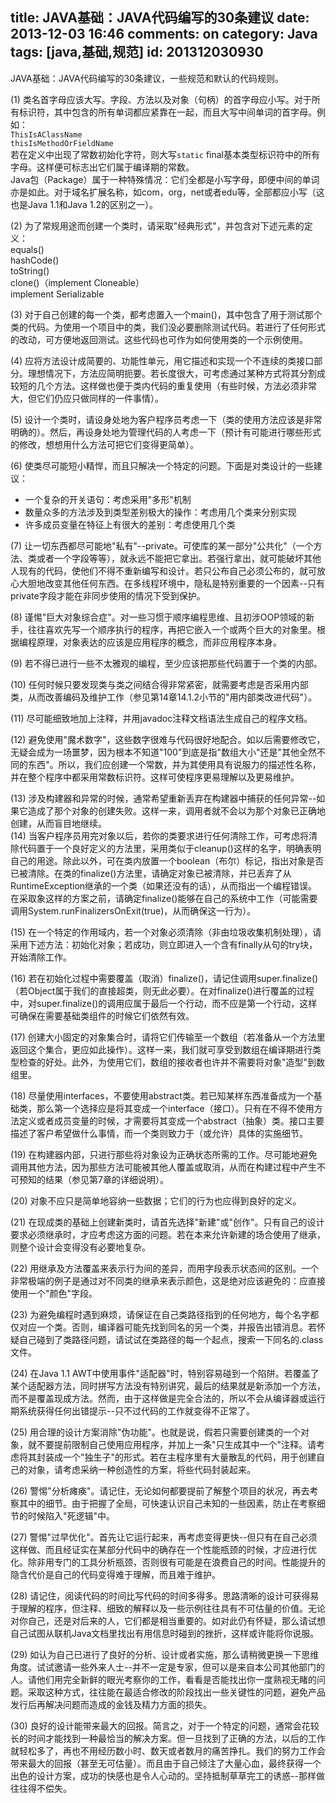 title: JAVA基础：JAVA代码编写的30条建议
date: 2013-12-03 16:46
comments: on
category: Java
tags: [java,基础,规范]
id: 201312030930
---

JAVA基础：JAVA代码编写的30条建议，一些规范和默认的代码规则。
<!-- more -->
(1) 类名首字母应该大写。字段、方法以及对象（句柄）的首字母应小写。对于所有标识符，其中包含的所有单词都应紧靠在一起，而且大写中间单词的首字母。例如：     
`ThisIsAClassName`     
`thisIsMethodOrFieldName `    
若在定义中出现了常数初始化字符，则大写`static` final基本类型标识符中的所有字母。这样便可标志出它们属于编译期的常数。     
Java包（Package）属于一种特殊情况：它们全都是小写字母，即便中间的单词亦是如此。对于域名扩展名称，如com，org，net或者edu等，全部都应小写（这也是Java 1.1和Java 1.2的区别之一）。

(2) 为了常规用途而创建一个类时，请采取"经典形式"，并包含对下述元素的定义：     
equals()     
hashCode()     
toString()     
clone()（implement Cloneable）     
implement Serializable   

(3) 对于自己创建的每一个类，都考虑置入一个main()，其中包含了用于测试那个类的代码。为使用一个项目中的类，我们没必要删除测试代码。若进行了任何形式的改动，可方便地返回测试。这些代码也可作为如何使用类的一个示例使用。

(4) 应将方法设计成简要的、功能性单元，用它描述和实现一个不连续的类接口部分。理想情况下，方法应简明扼要。若长度很大，可考虑通过某种方式将其分割成较短的几个方法。这样做也便于类内代码的重复使用（有些时候，方法必须非常大，但它们仍应只做同样的一件事情）。

(5) 设计一个类时，请设身处地为客户程序员考虑一下（类的使用方法应该是非常明确的）。然后，再设身处地为管理代码的人考虑一下（预计有可能进行哪些形式的修改，想想用什么方法可把它们变得更简单）。     

(6) 使类尽可能短小精悍，而且只解决一个特定的问题。下面是对类设计的一些建议：     
- 一个复杂的开关语句：考虑采用"多形"机制     
- 数量众多的方法涉及到类型差别极大的操作：考虑用几个类来分别实现     
- 许多成员变量在特征上有很大的差别：考虑使用几个类     

(7) 让一切东西都尽可能地"私有"--private。可使库的某一部分"公共化"（一个方法、类或者一个字段等等），就永远不能把它拿出。若强行拿出，就可能破坏其他人现有的代码，使他们不得不重新编写和设计。若只公布自己必须公布的，就可放心大胆地改变其他任何东西。在多线程环境中，隐私是特别重要的一个因素--只有private字段才能在非同步使用的情况下受到保护。     

(8) 谨惕"巨大对象综合症"。对一些习惯于顺序编程思维、且初涉OOP领域的新手，往往喜欢先写一个顺序执行的程序，再把它嵌入一个或两个巨大的对象里。根据编程原理，对象表达的应该是应用程序的概念，而非应用程序本身。     

(9) 若不得已进行一些不太雅观的编程，至少应该把那些代码置于一个类的内部。     

(10) 任何时候只要发现类与类之间结合得非常紧密，就需要考虑是否采用内部类，从而改善编码及维护工作（参见第14章14.1.2小节的"用内部类改进代码"）。     

(11) 尽可能细致地加上注释，并用javadoc注释文档语法生成自己的程序文档。     

(12) 避免使用"魔术数字"，这些数字很难与代码很好地配合。如以后需要修改它，无疑会成为一场噩梦，因为根本不知道"100"到底是指"数组大小"还是"其他全然不同的东西"。所以，我们应创建一个常数，并为其使用具有说服力的描述性名称，并在整个程序中都采用常数标识符。这样可使程序更易理解以及更易维护。     

(13) 涉及构建器和异常的时候，通常希望重新丢弃在构建器中捕获的任何异常--如果它造成了那个对象的创建失败。这样一来，调用者就不会以为那个对象已正确地创建，从而盲目地继续。     
(14) 当客户程序员用完对象以后，若你的类要求进行任何清除工作，可考虑将清除代码置于一个良好定义的方法里，采用类似于cleanup()这样的名字，明确表明自己的用途。除此以外，可在类内放置一个boolean（布尔）标记，指出对象是否已被清除。在类的finalize()方法里，请确定对象已被清除，并已丢弃了从RuntimeException继承的一个类（如果还没有的话），从而指出一个编程错误。在采取象这样的方案之前，请确定finalize()能够在自己的系统中工作（可能需要调用System.runFinalizersOnExit(true)，从而确保这一行为）。     

(15) 在一个特定的作用域内，若一个对象必须清除（非由垃圾收集机制处理），请采用下述方法：初始化对象；若成功，则立即进入一个含有finally从句的try块，开始清除工作。     

(16) 若在初始化过程中需要覆盖（取消）finalize()，请记住调用super.finalize()（若Object属于我们的直接超类，则无此必要）。在对finalize()进行覆盖的过程中，对super.finalize()的调用应属于最后一个行动，而不应是第一个行动，这样可确保在需要基础类组件的时候它们依然有效。     

(17) 创建大小固定的对象集合时，请将它们传输至一个数组（若准备从一个方法里返回这个集合，更应如此操作）。这样一来，我们就可享受到数组在编译期进行类型检查的好处。此外，为使用它们，数组的接收者也许并不需要将对象"造型"到数组里。     

(18) 尽量使用interfaces，不要使用abstract类。若已知某样东西准备成为一个基础类，那么第一个选择应是将其变成一个interface（接口）。只有在不得不使用方法定义或者成员变量的时候，才需要将其变成一个abstract（抽象）类。接口主要描述了客户希望做什么事情，而一个类则致力于（或允许）具体的实施细节。     

(19) 在构建器内部，只进行那些将对象设为正确状态所需的工作。尽可能地避免调用其他方法，因为那些方法可能被其他人覆盖或取消，从而在构建过程中产生不可预知的结果（参见第7章的详细说明）。     

(20) 对象不应只是简单地容纳一些数据；它们的行为也应得到良好的定义。     

(21) 在现成类的基础上创建新类时，请首先选择"新建"或"创作"。只有自己的设计要求必须继承时，才应考虑这方面的问题。若在本来允许新建的场合使用了继承，则整个设计会变得没有必要地复杂。     

(22) 用继承及方法覆盖来表示行为间的差异，而用字段表示状态间的区别。一个非常极端的例子是通过对不同类的继承来表示颜色，这是绝对应该避免的：应直接使用一个"颜色"字段。     

(23) 为避免编程时遇到麻烦，请保证在自己类路径指到的任何地方，每个名字都仅对应一个类。否则，编译器可能先找到同名的另一个类，并报告出错消息。若怀疑自己碰到了类路径问题，请试试在类路径的每一个起点，搜索一下同名的.class文件。     

(24) 在Java 1.1 AWT中使用事件"适配器"时，特别容易碰到一个陷阱。若覆盖了某个适配器方法，同时拼写方法没有特别讲究，最后的结果就是新添加一个方法，而不是覆盖现成方法。然而，由于这样做是完全合法的，所以不会从编译器或运行期系统获得任何出错提示--只不过代码的工作就变得不正常了。     

(25) 用合理的设计方案消除"伪功能"。也就是说，假若只需要创建类的一个对象，就不要提前限制自己使用应用程序，并加上一条"只生成其中一个"注释。请考虑将其封装成一个"独生子"的形式。若在主程序里有大量散乱的代码，用于创建自己的对象，请考虑采纳一种创造性的方案，将些代码封装起来。     

(26) 警惕"分析瘫痪"。请记住，无论如何都要提前了解整个项目的状况，再去考察其中的细节。由于把握了全局，可快速认识自己未知的一些因素，防止在考察细节的时候陷入"死逻辑"中。     

(27) 警惕"过早优化"。首先让它运行起来，再考虑变得更快--但只有在自己必须这样做、而且经证实在某部分代码中的确存在一个性能瓶颈的时候，才应进行优化。除非用专门的工具分析瓶颈，否则很有可能是在浪费自己的时间。性能提升的隐含代价是自己的代码变得难于理解，而且难于维护。     

(28) 请记住，阅读代码的时间比写代码的时间多得多。思路清晰的设计可获得易于理解的程序，但注释、细致的解释以及一些示例往往具有不可估量的价值。无论对你自己，还是对后来的人，它们都是相当重要的。如对此仍有怀疑，那么请试想自己试图从联机Java文档里找出有用信息时碰到的挫折，这样或许能将你说服。     

(29) 如认为自己已进行了良好的分析、设计或者实施，那么请稍微更换一下思维角度。试试邀请一些外来人士--并不一定是专家，但可以是来自本公司其他部门的人。请他们用完全新鲜的眼光考察你的工作，看看是否能找出你一度熟视无睹的问题。采取这种方式，往往能在最适合修改的阶段找出一些关键性的问题，避免产品发行后再解决问题而造成的金钱及精力方面的损失。     

(30) 良好的设计能带来最大的回报。简言之，对于一个特定的问题，通常会花较长的时间才能找到一种最恰当的解决方案。但一旦找到了正确的方法，以后的工作就轻松多了，再也不用经历数小时、数天或者数月的痛苦挣扎。我们的努力工作会带来最大的回报（甚至无可估量）。而且由于自己倾注了大量心血，最终获得一个出色的设计方案，成功的快感也是令人心动的。坚持抵制草草完工的诱惑--那样做往往得不偿失。
